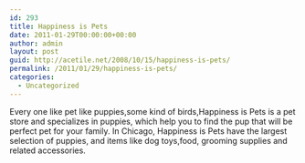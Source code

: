 ```yaml
---
id: 293
title: Happiness is Pets
date: 2011-01-29T00:00:00+00:00
author: admin
layout: post
guid: http://acetile.net/2008/10/15/happiness-is-pets/
permalink: /2011/01/29/happiness-is-pets/
categories:
  - Uncategorized
---
```

Every one like pet like puppies,some kind of birds,Happiness is Pets is a pet store and specializes in puppies, which help you to find the pup that will be perfect pet for your family. In Chicago, Happiness is Pets have the largest selection of puppies, and items like dog toys,food, grooming supplies and related accessories.